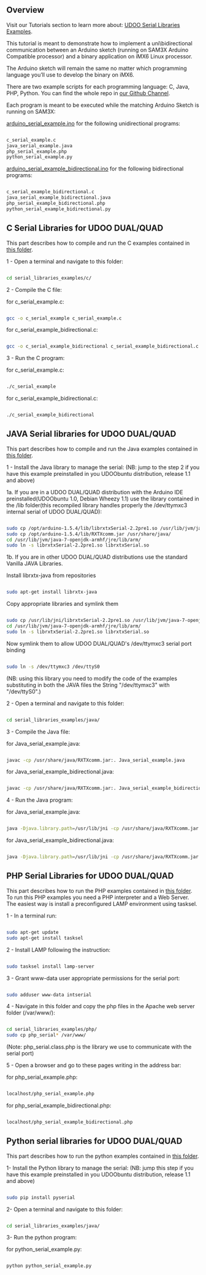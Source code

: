 
## Overview

Visit our Tutorials section to learn more about: [UDOO Serial Libraries Examples](/tutorial/udoo-serial-libraries-examples/).



This tutorial is meant to demonstrate how to implement a uni\bidirectional communication between an Arduino sketch (running on SAM3X Arduino Compatible processor) and a binary application on iMX6 Linux processor.

The Arduino sketch will remain the same no matter which programming language you’ll use to develop the binary on iMX6.

There are two example scripts for each programming language: C, Java, PHP, Python. You can find the whole repo in <a href="https://github.com/UDOOboard/serial_libraries_examples" title="UDOO Serial Libraries Examples Github" target="_blank">our Github Channel</a>.

Each program is meant to be executed while the matching Arduino Sketch is running on SAM3X:

<a href="https://github.com/UDOOboard/serial_libraries_examples/tree/master/Arduino/arduino_serial_example" title="arduino serial example" target="_blank">arduino_serial_example.ino</a> for the following unidirectional programs:

```bash

c_serial_example.c
java_serial_example.java
php_serial_example.php
python_serial_example.py

```

<a href="https://github.com/UDOOboard/serial_libraries_examples/tree/master/Arduino/arduino_serial_example_bidirectional" title="arduino serial example bidirectional" target="_blank">arduino_serial_example_bidirectional.ino</a> for the following bidirectional programs:

```bash

c_serial_example_bidirectional.c
java_serial_example_bidirectional.java
php_serial_example_bidirectional.php
python_serial_example_bidirectional.py

```


<h2 style="text-align: left;">C Serial Libraries for UDOO DUAL/QUAD</h2>

This part describes how to compile and run the C examples contained in <a href="https://github.com/UDOOboard/serial_libraries_examples/tree/master/c" title="C" target="_blank">this folder</a>.

1 - Open a terminal and navigate to this folder:

```bash

cd serial_libraries_examples/c/

```

2 - Compile the C file:

for c_serial_example.c:

```bash

gcc -o c_serial_example c_serial_example.c

```

for c_serial_example_bidirectional.c:

```bash

gcc -o c_serial_example_bidirectional c_serial_example_bidirectional.c

```

3 - Run the C program:

for c_serial_example.c:

```bash

./c_serial_example

```

for c_serial_example_bidirectional.c:

```bash

./c_serial_example_bidirectional

```

<h2 style="text-align: left;">JAVA Serial libraries for UDOO DUAL/QUAD</h2>
This part describes how to compile and run the Java examples contained in <a href="https://github.com/UDOOboard/serial_libraries_examples/tree/master/java" title="Java" target="_blank">this folder</a>.

1 - Install the Java library to manage the serial:
(NB: jump to the step 2 if you have this example preinstalled in you UDOObuntu distribution, release 1.1 and above)

1a. If you are in a UDOO DUAL/QUAD distribution with the Arduino IDE preinstalled(UDOObuntu 1.0, Debian Wheezy 1.1) use the library contained in the /lib folder(this recompiled library handles properly the /dev/ttymxc3 internal serial of UDOO DUAL/QUAD):

```bash

sudo cp /opt/arduino-1.5.4/lib/librxtxSerial-2.2pre1.so /usr/lib/jvm/java-7-openjdk-armhf/jre/lib/arm/
sudo cp /opt/arduino-1.5.4/lib/RXTXcomm.jar /usr/share/java/
cd /usr/lib/jvm/java-7-openjdk-armhf/jre/lib/arm/
sudo ln -s librxtxSerial-2.2pre1.so librxtxSerial.so

```

1b. If you are in other UDOO DUAL/QUAD distributions use the standard Vanilla JAVA Libraries.

Install librxtx-java from repositories

```bash

sudo apt-get install librxtx-java

```

Copy appropriate libraries and symlink them

```bash

sudo cp /usr/lib/jni/librxtxSerial-2.2pre1.so /usr/lib/jvm/java-7-openjdk-armhf/jre/lib/arm/ 
cd /usr/lib/jvm/java-7-openjdk-armhf/jre/lib/arm/
sudo ln -s librxtxSerial-2.2pre1.so librxtxSerial.so

```

Now symlink them to allow UDOO DUAL/QUAD's /dev/ttymxc3 serial port binding

```bash

sudo ln -s /dev/ttymxc3 /dev/ttyS0

```

(NB: using this library you need to modify the code of the examples substituting in both the JAVA files the String "/dev/ttymxc3" with "/dev/ttyS0".)

2 - Open a terminal and navigate to this folder:

```bash

cd serial_libraries_examples/java/

```

3 - Compile the Java file:

for Java_serial_example.java:

```bash

javac -cp /usr/share/java/RXTXcomm.jar:. Java_serial_example.java

```

for Java_serial_example_bidirectional.java:

```bash

javac -cp /usr/share/java/RXTXcomm.jar:. Java_serial_example_bidirectional.java

```

4 - Run the Java program:

for Java_serial_example.java:

```bash

java -Djava.library.path=/usr/lib/jni -cp /usr/share/java/RXTXcomm.jar:. Java_serial_example

```

for Java_serial_example_bidirectional.java:

```bash

java -Djava.library.path=/usr/lib/jni -cp /usr/share/java/RXTXcomm.jar:. Java_serial_example_bidirectional

```

<h2 style="text-align: left;">PHP Serial Libraries for UDOO DUAL/QUAD</h2>

This part describes how to run the PHP examples contained in <a href="https://github.com/UDOOboard/serial_libraries_examples/tree/master/php" title="Php" target="_blank">this folder</a>. To run this PHP examples you need a PHP interpreter and a Web Server. The easiest way is install a preconfigured LAMP environment using tasksel.

1 - In a terminal run:

```bash

sudo apt-get update
sudo apt-get install tasksel

```

2 - Install LAMP following the instruction:

```bash

sudo tasksel install lamp-server

```

3 - Grant www-data user appropriate permissions for the serial port:

```bash

sudo adduser www-data intserial

```

4 - Navigate in this folder and copy the php files in the Apache web server folder (/var/www/):

```bash

cd serial_libraries_examples/php/
sudo cp php_serial* /var/www/

```

(Note: php_serial.class.php is the library we use to communicate with the serial port)

5 - Open a browser and go to these pages writing in the address bar:

for php_serial_example.php:

```bash

localhost/php_serial_example.php

```

for php_serial_example_bidirectional.php:

```bash

localhost/php_serial_example_bidirectional.php

```

<h2 style="text-align: left;">Python serial libraries for UDOO DUAL/QUAD</h2>

This part describes how to run the python examples contained in <a href="https://github.com/UDOOboard/serial_libraries_examples/tree/master/python" title="Python" target="_blank">this folder</a>.

1- Install the Python library to manage the serial:
(NB: jump this step if you have this example preinstalled in you UDOObuntu distribution, release 1.1 and above)

```bash

sudo pip install pyserial

```

2- Open a terminal and navigate to this folder:

```bash

cd serial_libraries_examples/java/

```

3- Run the python program:

for python_serial_example.py:

```bash

python python_serial_example.py

```
